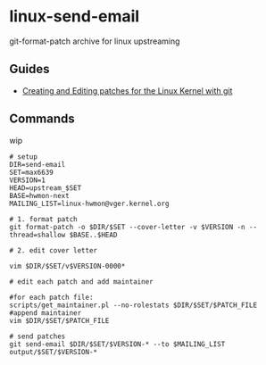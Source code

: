 # linux-send-email
git-format-patch archive for linux upstreaming

## Guides

* [Creating and Editing patches for the Linux Kernel with git](https://carlosedp.medium.com/creating-and-editing-patches-for-the-linux-kernel-with-git-91feda0c1534)

## Commands

wip

```
# setup
DIR=send-email
SET=max6639
VERSION=1
HEAD=upstream_$SET
BASE=hwmon-next
MAILING_LIST=linux-hwmon@vger.kernel.org

# 1. format patch
git format-patch -o $DIR/$SET --cover-letter -v $VERSION -n --thread=shallow $BASE..$HEAD

# 2. edit cover letter

vim $DIR/$SET/v$VERSION-0000*

# edit each patch and add maintainer

#for each patch file:
scripts/get_maintainer.pl --no-rolestats $DIR/$SET/$PATCH_FILE
#append maintainer
vim $DIR/$SET/$PATCH_FILE

# send patches
git send-email $DIR/$SET/$VERSION-* --to $MAILING_LIST output/$SET/$VERSION-*
```
